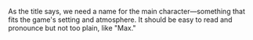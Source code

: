 As the title says, we need a name for the main character—something that fits the game's setting and atmosphere. It should be easy to read and pronounce but not too plain, like "Max."